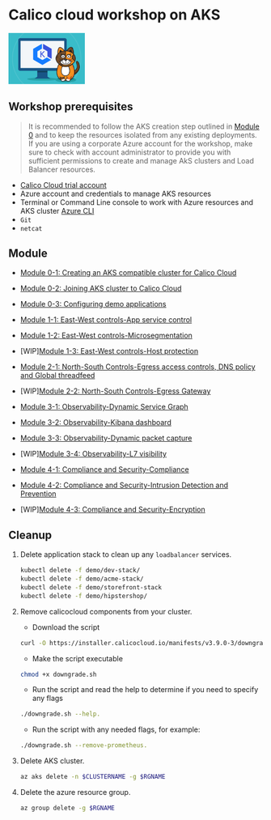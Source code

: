 # Calico cloud workshop on AKS

<img src="img/calico.png" alt="Calico on AKS" width="30%"/>


## Workshop prerequisites

>It is recommended to follow the AKS creation step outlined in [Module 0](modules/creating-aks-cluster.md) and to keep the resources isolated from any existing deployments. If you are using a corporate Azure account for the workshop, make sure to check with account administrator to provide you with sufficient permissions to create and manage AkS clusters and Load Balancer resources.

- [Calico Cloud trial account](https://www.calicocloud.io/home)
- Azure account and credentials to manage AKS resources
- Terminal or Command Line console to work with Azure resources and AKS cluster [Azure CLI](https://docs.microsoft.com/en-us/cli/azure/install-azure-cli)
- `Git`
- `netcat`

## Module

- [Module 0-1: Creating an AKS compatible cluster for Calico Cloud](modules/creating-aks-cluster.md)
- [Module 0-2: Joining AKS cluster to Calico Cloud](modules/joining-aks-to-calico-cloud.md)
- [Module 0-3: Configuring demo applications](modules/configuring-demo-apps.md)

- [Module 1-1: East-West controls-App service control](modules/app-service-control.md)
- [Module 1-2: East-West controls-Microsegmentation](modules/microsegmentation.md)
- [WIP][Module 1-3: East-West controls-Host protection](modules/host-protection.md)

- [Module 2-1: North-South Controls-Egress access controls, DNS policy and Global threadfeed ](modules/egress-access-controls.md)
- [WIP][Module 2-2: North-South Controls-Egress Gateway](modules/egress-gateway.md) 

- [Module 3-1: Observability-Dynamic Service Graph](modules/dynamic-service-graph.md)
- [Module 3-2: Observability-Kibana dashboard](modules/kibana-dashboard.md)
- [Module 3-3: Observability-Dynamic packet capture](modules/dynamic-packet-capture.md) 
- [WIP][Module 3-4: Observability-L7 visibility](modules/enable-l7-visibility.md) 

- [Module 4-1: Compliance and Security-Compliance](modules/compliance-reports.md) 
- [Module 4-2: Compliance and Security-Intrusion Detection and Prevention](modules/intrusion-detection-protection.md) 
- [WIP][Module 4-3: Compliance and Security-Encryption](modules/encryption.md) 


## Cleanup

1. Delete application stack to clean up any `loadbalancer` services.

    ```bash
    kubectl delete -f demo/dev-stack/
    kubectl delete -f demo/acme-stack/
    kubectl delete -f demo/storefront-stack
    kubectl delete -f demo/hipstershop/
    ```

2. Remove calicocloud components from your cluster.
   - Download the script 
   ```bash
   curl -O https://installer.calicocloud.io/manifests/v3.9.0-3/downgrade.sh
   ```

   - Make the script executable 
   ```bash
   chmod +x downgrade.sh
   ```

   - Run the script and read the help to determine if you need to specify any flags 
   ```bash
   ./downgrade.sh --help.
   ```

   - Run the script with any needed flags, for example: 
   ```bash
   ./downgrade.sh --remove-prometheus.
   
   ```   

3. Delete AKS cluster.

    ```bash
    az aks delete -n $CLUSTERNAME -g $RGNAME
    ```

4. Delete the azure resource group. 

    ```bash
    az group delete -g $RGNAME
    ```


